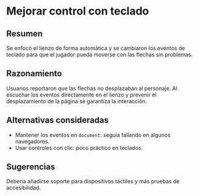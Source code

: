 # Mejorar control con teclado

## Resumen
Se enfocó el lienzo de forma automática y se cambiaron los eventos de teclado para que el jugador pueda moverse con las flechas sin problemas.

## Razonamiento
Usuarios reportaron que las flechas no desplazaban al personaje. Al escuchar los eventos directamente en el lienzo y prevenir el desplazamiento de la página se garantiza la interacción.

## Alternativas consideradas
- Mantener los eventos en `document`: seguía fallando en algunos navegadores.
- Usar controles con clic: poco práctico en teclados.

## Sugerencias
Debería añadirse soporte para dispositivos táctiles y más pruebas de accesibilidad.

